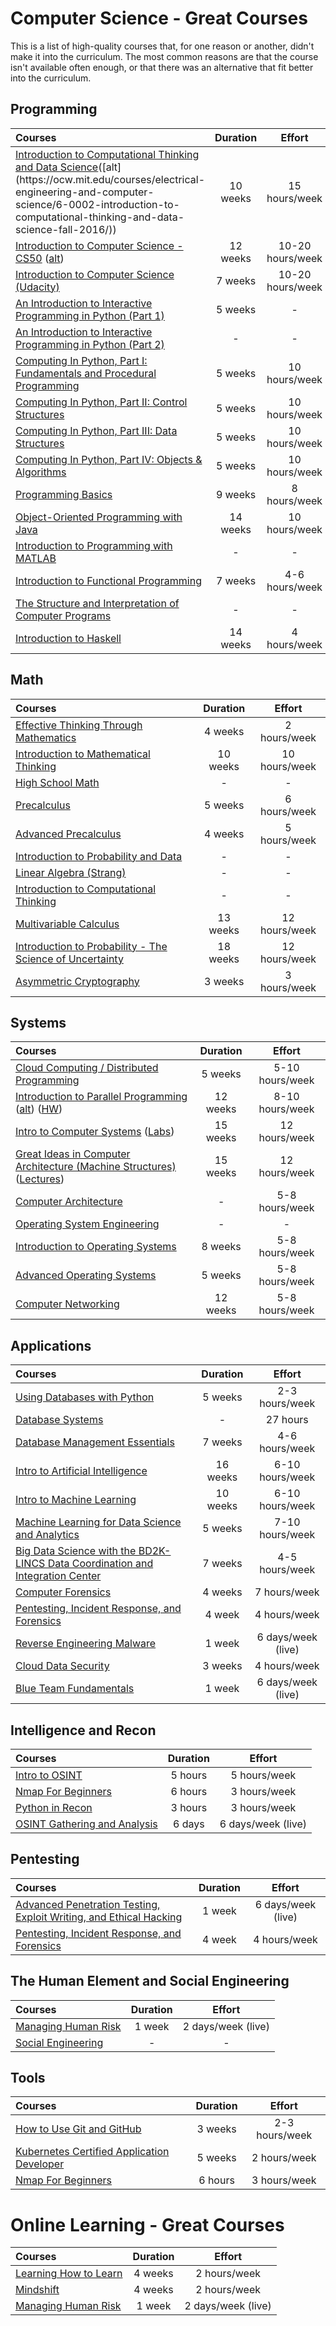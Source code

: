 # Computer Science - Great Courses

This is a list of high-quality courses that, for one reason or another, didn't make it into the curriculum.
The most common reasons are that the course isn't available often enough,
or that there was an alternative that fit better into the curriculum.

## Programming

Courses | Duration | Effort
:-- | :--: | :--:
[Introduction to Computational Thinking and Data Science](https://www.edx.org/course/introduction-computational-thinking-data-mitx-6-00-2x-2#!)([alt](https://ocw.mit.edu/courses/electrical-engineering-and-computer-science/6-0002-introduction-to-computational-thinking-and-data-science-fall-2016/))| 10 weeks | 15 hours/week
[Introduction to Computer Science - CS50](https://www.edx.org/course/introduction-computer-science-harvardx-cs50x#!) ([alt](https://cs50.harvard.edu/)) | 12 weeks | 10-20 hours/week
[Introduction to Computer Science (Udacity)](https://www.udacity.com/course/intro-to-computer-science--cs101)| 7 weeks | 10-20 hours/week
[An Introduction to Interactive Programming in Python (Part 1)](https://www.coursera.org/learn/interactive-python-1)| 5 weeks | -
[An Introduction to Interactive Programming in Python (Part 2)](https://www.coursera.org/learn/interactive-python-2)| - | -
[Computing In Python, Part I: Fundamentals and Procedural Programming](https://www.edx.org/course/computing-in-python-i-fundamentals-and-procedural-programming-0) | 5 weeks | 10 hours/week
[Computing In Python, Part II: Control Structures](https://www.edx.org/course/computing-in-python-ii-control-structures-0) | 5 weeks | 10 hours/week
[Computing In Python, Part III: Data Structures](https://www.edx.org/course/computing-in-python-iii-data-structures-0) | 5 weeks | 10 hours/week
[Computing In Python, Part IV: Objects & Algorithms](https://www.edx.org/course/computing-in-python-iv-objects-algorithms-0) | 5 weeks | 10 hours/week
[Programming Basics](https://www.edx.org/course/programming-basics-iitbombayx-cs101-1x)| 9 weeks | 8 hours/week
[Object-Oriented Programming with Java](https://java-programming.mooc.fi/)| 14 weeks | 10 hours/week
[Introduction to Programming with MATLAB](https://www.coursera.org/learn/matlab)| - | -
[Introduction to Functional Programming](https://www.edx.org/course/introduction-functional-programming-delftx-fp101x-0)| 7 weeks | 4-6 hours/week
[The Structure and Interpretation of Computer Programs](http://cs61a.org/) | - | -
[Introduction to Haskell](https://www.seas.upenn.edu/~cis194/fall16/) | 14 weeks | 4 hours/week

## Math

Courses | Duration | Effort
:-- | :--: | :--:
[Effective Thinking Through Mathematics](https://learning.edx.org/course/course-v1:UTAustinX+UT.9.10x+3T2016/home) | 4 weeks | 2 hours/week
[Introduction to Mathematical Thinking](https://www.coursera.org/learn/mathematical-thinking) | 10 weeks | 10 hours/week
[High School Math](https://www.khanacademy.org/math/high-school-math) | - | -
[Precalculus](https://www.futurelearn.com/courses/precalculus) | 5 weeks | 6 hours/week
[Advanced Precalculus](https://www.futurelearn.com/courses/advanced-precalculus) | 4 weeks | 5 hours/week
[Introduction to Probability and Data](https://www.coursera.org/learn/probability-intro)| - | -
[Linear Algebra (Strang)](https://ocw.mit.edu/courses/mathematics/18-06-linear-algebra-spring-2010/index.htm) | - | -
[Introduction to Computational Thinking](https://computationalthinking.mit.edu/Spring21/#introduction_to_computational_thinking) | - | -
[Multivariable Calculus](https://ocw.mit.edu/courses/mathematics/18-02sc-multivariable-calculus-fall-2010/index.htm) | 13 weeks | 12 hours/week
[Introduction to Probability - The Science of Uncertainty](https://www.edx.org/course/introduction-probability-science-mitx-6-041x-2) | 18 weeks | 12 hours/week | [Multivariable Calculus](https://ocw.mit.edu/courses/mathematics/18-02sc-multivariable-calculus-fall-2010/index.htm)
[Asymmetric Cryptography](https://www.coursera.org/learn/asymmetric-crypto) | 3 weeks | 3 hours/week

## Systems

Courses | Duration | Effort
:-- | :--: | :--:
[Cloud Computing / Distributed Programming](https://www.coursera.org/learn/cloud-computing) | 5 weeks | 5-10 hours/week
[Introduction to Parallel Programming](https://classroom.udacity.com/courses/cs344) ([alt](https://www.youtube.com/playlist?list=PLGvfHSgImk4aweyWlhBXNF6XISY3um82_)) ([HW](https://colab.research.google.com/github/depctg/udacity-cs344-colab))| 12 weeks | 8-10 hours/week
[Intro to Computer Systems](http://www.cs.cmu.edu/afs/cs.cmu.edu/academic/class/15213-f15/www/) ([Labs](http://csapp.cs.cmu.edu/3e/labs.html)) | 15 weeks | 12 hours/week
[Great Ideas in Computer Architecture (Machine Structures)](https://inst.eecs.berkeley.edu/~cs61c/fa14/) ([Lectures](https://archive.org/details/ucberkeley_webcast_itunesu_915550404)) | 15 weeks | 12 hours/week
[Computer Architecture](https://www.coursera.org/learn/comparch) | - | 5-8 hours/week
[Operating System Engineering](http://ocw.mit.edu/courses/electrical-engineering-and-computer-science/6-828-operating-system-engineering-fall-2012/) | - | -
[Introduction to Operating Systems](https://www.udacity.com/course/introduction-to-operating-systems--ud923)| 8 weeks | 5-8 hours/week
[Advanced Operating Systems](https://www.udacity.com/course/advanced-operating-systems--ud189)| 5 weeks | 5-8 hours/week
[Computer Networking](https://www.udacity.com/course/computer-networking--ud436) | 12 weeks | 5-8 hours/week

## Applications

Courses | Duration | Effort
:-- | :--: | :--:
[Using Databases with Python](https://www.coursera.org/learn/python-databases) | 5 weeks | 2-3 hours/week
[Database Systems](https://scs.hosted.panopto.com/Panopto/Pages/Sessions/List.aspx#folderID=%22ed2ee867-9610-4bad-94af-5d12c2ea47cd%22) | - | 27 hours
[Database Management Essentials](https://www.coursera.org/learn/database-management) | 7 weeks | 4-6 hours/week
[Intro to Artificial Intelligence](https://www.udacity.com/course/intro-to-artificial-intelligence--cs271)| 16 weeks | 6-10 hours/week
[Intro to Machine Learning](https://www.udacity.com/course/intro-to-machine-learning--ud120)| 10 weeks | 6-10 hours/week
[Machine Learning for Data Science and Analytics](https://www.edx.org/course/machine-learning-data-science-analytics-columbiax-ds102x-0)| 5 weeks | 7-10 hours/week
[Big Data Science with the BD2K-LINCS Data Coordination and Integration Center](https://www.coursera.org/course/bd2klincs)| 7 weeks | 4-5 hours/week
[Computer Forensics](https://www.coursera.org/specializations/computerforensics) | 4 weeks | 7 hours/week
[Pentesting, Incident Response, and Forensics](https://www.coursera.org/learn/ibm-penetration-testing-incident-response-forensics) | 4 week | 4 hours/week
[Reverse Engineering Malware](https://www.sans.org/cyber-security-courses/reverse-engineering-malware-malware-analysis-tools-techniques/) | 1 week | 6 days/week (live)
[Cloud Data Security](https://www.coursera.org/learn/cloud-data-security) | 3 weeks | 4 hours/week
[Blue Team Fundamentals](https://www.sans.org/cyber-security-courses/blue-team-fundamentals-security-operations-analysis/) | 1 week | 6 days/week (live)


## Intelligence and Recon

Courses | Duration | Effort
:-- | :--: | :--:
[Intro to OSINT](https://www.youtube.com/watch?v=qwA6MmbeGNo) | 5 hours | 5 hours/week
[Nmap For Beginners](https://www.youtube.com/watch?v=5MTZdN9TEO4&list=PLBf0hzazHTGM8V_3OEKhvCM9Xah3qDdIx) | 6 hours | 3 hours/week
[Python in Recon](https://www.coursera.org/learn/python-in-recon) | 3 hours | 3 hours/week
[OSINT Gathering and Analysis](https://www.sans.org/cyber-security-courses/open-source-intelligence-gathering/) | 6 days | 6 days/week (live)


## Pentesting

Courses | Duration | Effort
:-- | :--: | :--:
[Advanced Penetration Testing, Exploit Writing, and Ethical Hacking](https://www.sans.org/cyber-security-courses/advanced-penetration-testing-exploits-ethical-hacking/) | 1 week | 6 days/week (live)
[Pentesting, Incident Response, and Forensics](https://www.coursera.org/learn/ibm-penetration-testing-incident-response-forensics) | 4 week | 4 hours/week

## The Human Element and Social Engineering

Courses | Duration | Effort
:-- | :--: | :--:
[Managing Human Risk](https://www.sans.org/cyber-security-courses/managing-human-risk-mature-security-awareness-programs/) | 1 week | 2 days/week (live)
[Social Engineering](https://www.sans.org/cyber-security-courses/social-engineering-security-professionals/) | - | -

## Tools

Courses | Duration | Effort
:-- | :--: | :--:
[How to Use Git and GitHub](https://www.udacity.com/course/how-to-use-git-and-github--ud775) | 3 weeks | 2-3 hours/week
[Kubernetes Certified Application Developer](https://www.udemy.com/course/certified-kubernetes-application-developer/) | 5 weeks | 2 hours/week
[Nmap For Beginners](https://www.youtube.com/watch?v=5MTZdN9TEO4&list=PLBf0hzazHTGM8V_3OEKhvCM9Xah3qDdIx) | 6 hours | 3 hours/week

# Online Learning - Great Courses

Courses | Duration | Effort
:-- | :--: | :--:
[Learning How to Learn](https://www.coursera.org/learn/learning-how-to-learn) | 4 weeks | 2 hours/week
[Mindshift](https://www.coursera.org/learn/mindshift) | 4 weeks | 2 hours/week
[Managing Human Risk](https://www.sans.org/cyber-security-courses/managing-human-risk-mature-security-awareness-programs/) | 1 week | 2 days/week (live)
